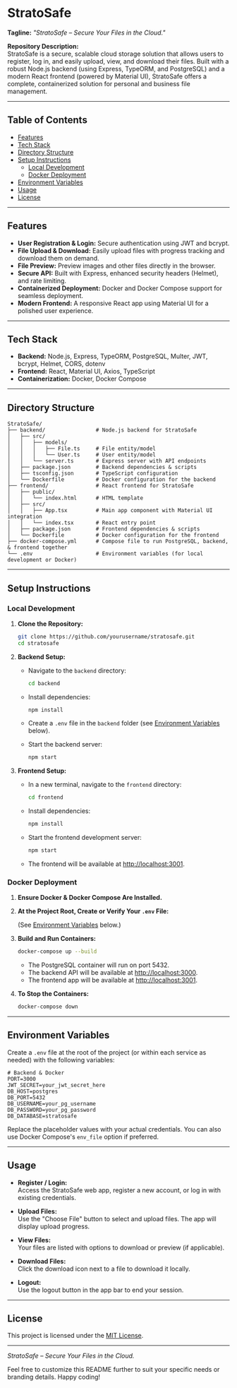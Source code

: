 # StratoSafe

**Tagline:** *"StratoSafe – Secure Your Files in the Cloud."*

**Repository Description:**  
StratoSafe is a secure, scalable cloud storage solution that allows users to register, log in, and easily upload, view, and download their files. Built with a robust Node.js backend (using Express, TypeORM, and PostgreSQL) and a modern React frontend (powered by Material UI), StratoSafe offers a complete, containerized solution for personal and business file management.

---

## Table of Contents

- [Features](#features)
- [Tech Stack](#tech-stack)
- [Directory Structure](#directory-structure)
- [Setup Instructions](#setup-instructions)
  - [Local Development](#local-development)
  - [Docker Deployment](#docker-deployment)
- [Environment Variables](#environment-variables)
- [Usage](#usage)
- [License](#license)

---

## Features

- **User Registration & Login:** Secure authentication using JWT and bcrypt.
- **File Upload & Download:** Easily upload files with progress tracking and download them on demand.
- **File Preview:** Preview images and other files directly in the browser.
- **Secure API:** Built with Express, enhanced security headers (Helmet), and rate limiting.
- **Containerized Deployment:** Docker and Docker Compose support for seamless deployment.
- **Modern Frontend:** A responsive React app using Material UI for a polished user experience.

---

## Tech Stack

- **Backend:** Node.js, Express, TypeORM, PostgreSQL, Multer, JWT, bcrypt, Helmet, CORS, dotenv
- **Frontend:** React, Material UI, Axios, TypeScript
- **Containerization:** Docker, Docker Compose

---

## Directory Structure

```
StratoSafe/
├── backend/                # Node.js backend for StratoSafe
│   ├── src/
│   │   ├── models/
│   │   │   ├── File.ts     # File entity/model
│   │   │   └── User.ts     # User entity/model
│   │   └── server.ts       # Express server with API endpoints
│   ├── package.json        # Backend dependencies & scripts
│   ├── tsconfig.json       # TypeScript configuration
│   └── Dockerfile          # Docker configuration for the backend
├── frontend/               # React frontend for StratoSafe
│   ├── public/
│   │   └── index.html      # HTML template
│   ├── src/
│   │   ├── App.tsx         # Main app component with Material UI integration
│   │   └── index.tsx       # React entry point
│   ├── package.json        # Frontend dependencies & scripts
│   └── Dockerfile          # Docker configuration for the frontend
├── docker-compose.yml      # Compose file to run PostgreSQL, backend, & frontend together
└── .env                    # Environment variables (for local development or Docker)
```

---

## Setup Instructions

### Local Development

1. **Clone the Repository:**

   ```bash
   git clone https://github.com/yourusername/stratosafe.git
   cd stratosafe
   ```

2. **Backend Setup:**

   - Navigate to the `backend` directory:

     ```bash
     cd backend
     ```

   - Install dependencies:

     ```bash
     npm install
     ```

   - Create a `.env` file in the `backend` folder (see [Environment Variables](#environment-variables) below).

   - Start the backend server:

     ```bash
     npm start
     ```

3. **Frontend Setup:**

   - In a new terminal, navigate to the `frontend` directory:

     ```bash
     cd frontend
     ```

   - Install dependencies:

     ```bash
     npm install
     ```

   - Start the frontend development server:

     ```bash
     npm start
     ```

   - The frontend will be available at [http://localhost:3001](http://localhost:3001).

### Docker Deployment

1. **Ensure Docker & Docker Compose Are Installed.**

2. **At the Project Root, Create or Verify Your `.env` File:**

   (See [Environment Variables](#environment-variables) below.)

3. **Build and Run Containers:**

   ```bash
   docker-compose up --build
   ```

   - The PostgreSQL container will run on port 5432.
   - The backend API will be available at [http://localhost:3000](http://localhost:3000).
   - The frontend app will be available at [http://localhost:3001](http://localhost:3001).

4. **To Stop the Containers:**

   ```bash
   docker-compose down
   ```

---

## Environment Variables

Create a `.env` file at the root of the project (or within each service as needed) with the following variables:

```env
# Backend & Docker
PORT=3000
JWT_SECRET=your_jwt_secret_here
DB_HOST=postgres
DB_PORT=5432
DB_USERNAME=your_pg_username
DB_PASSWORD=your_pg_password
DB_DATABASE=stratosafe
```

Replace the placeholder values with your actual credentials. You can also use Docker Compose's `env_file` option if preferred.

---

## Usage

- **Register / Login:**  
  Access the StratoSafe web app, register a new account, or log in with existing credentials.

- **Upload Files:**  
  Use the "Choose File" button to select and upload files. The app will display upload progress.

- **View Files:**  
  Your files are listed with options to download or preview (if applicable).

- **Download Files:**  
  Click the download icon next to a file to download it locally.

- **Logout:**  
  Use the logout button in the app bar to end your session.

---

## License

This project is licensed under the [MIT License](LICENSE).

---

*StratoSafe – Secure Your Files in the Cloud.*

Feel free to customize this README further to suit your specific needs or branding details. Happy coding!
